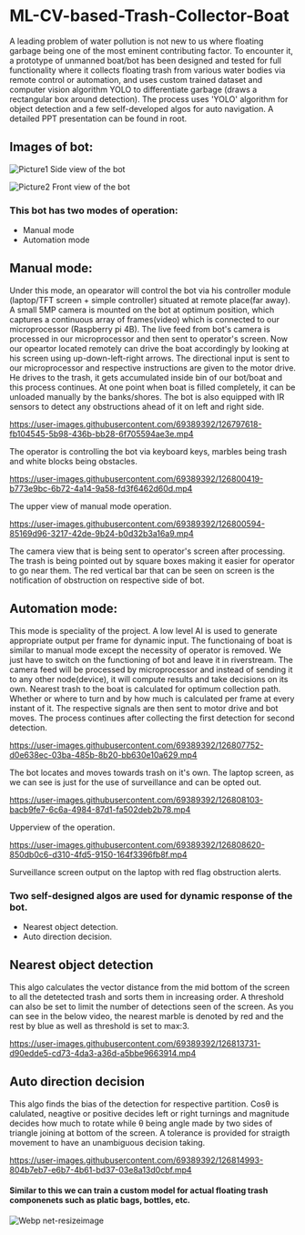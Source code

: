 # ML-CV-based-Trash-Collector-Boat
  A leading problem of water pollution is not new to us where floating garbage being one of the most eminent contributing factor. To encounter it, a prototype of unmanned boat/bot has been designed and tested for full functionality where it collects floating trash from various water bodies via remote control or automation, and uses custom trained dataset and computer vision algorithm YOLO to differentiate garbage (draws a rectangular box around detection). The process uses 'YOLO' algorithm for object detection and a few self-developed algos for auto navigation. A detailed PPT presentation can be found in root.

## Images of bot:

![Picture1](https://user-images.githubusercontent.com/69389392/126799431-9b8a737f-8187-4b98-90a8-47be4ecf170d.jpg)
Side view of the bot

![Picture2](https://user-images.githubusercontent.com/69389392/126798347-1bc8bc24-b477-4a27-9960-5c31895c51f6.jpg)
Front view of the bot

### This bot has two modes of operation:
* Manual mode
* Automation mode

## **Manual mode:**
Under this mode, an opearator will control the bot via his controller module (laptop/TFT screen + simple controller) situated at remote place(far away). A small 5MP camera is mounted on the bot at optimum position, which captures a continuous array of frames(video) which is connected to our microprocessor (Raspberry pi 4B). The live feed from bot's camera is processed in our microprocessor and then sent to operator's screen. Now our opeartor located remotely can drive the boat accordingly by looking at his screen using up-down-left-right arrows. The directional input is sent to our microprocessor and respective instructions are given to the motor drive. He drives to the trash, it gets accumulated inside bin of our bot/boat and this process continues. At one point when boat is filled completely, it can be unloaded manually by the banks/shores. The bot is also equipped with IR sensors to detect any obstructions ahead of it on left and right side.

https://user-images.githubusercontent.com/69389392/126797618-fb104545-5b98-436b-bb28-6f705594ae3e.mp4

The operator is controlling the bot via keyboard keys, marbles being trash and white blocks being obstacles.

https://user-images.githubusercontent.com/69389392/126800419-b773e9bc-6b72-4a14-9a58-fd3f6462d60d.mp4

The upper view of manual mode operation.

https://user-images.githubusercontent.com/69389392/126800594-85169d96-3217-42de-9b24-b0d32b3a16a9.mp4

The camera view that is being sent to operator's screen after processing. The trash is being pointed out by square boxes making it easier for operator to go near them. The red vertical bar that can be seen on screen is the notification of obstruction on respective side of bot.

## **Automation mode:**
This mode is speciality of the project. A low level AI is used to generate appropriate output per frame for dynamic input. The functionaing of boat is similar to manual mode except the necessity of operator is removed. We just have to switch on the functioning of bot and leave it in riverstream. The camera feed will be processed by microprocessor and instead of sending it to any other node(device), it will compute results and take decisions on its own. Nearest trash to the boat is calculated for optimum collection path. Whether or where to turn and by how much is calculated per frame at every instant of it. The respective signals are then sent to motor drive and bot moves. The process continues after collecting the first detection for second detection.



https://user-images.githubusercontent.com/69389392/126807752-d0e638ec-03ba-485b-8b20-bb630e10a629.mp4

The bot locates and moves towards trash on it's own. The laptop screen, as we can see is just for the use of surveillance and can be opted out.

https://user-images.githubusercontent.com/69389392/126808103-bacb9fe7-6c6a-4984-87d1-fa502deb2b78.mp4

Upperview of the operation.

https://user-images.githubusercontent.com/69389392/126808620-850db0c6-d310-4fd5-9150-164f3396fb8f.mp4

Surveillance screen output on the laptop with red flag obstruction alerts.


### Two self-designed algos are used for dynamic response of the bot.
* Nearest object detection.
* Auto direction decision.

## Nearest object detection
This algo calculates the vector distance from the mid bottom of the screen to all the detetected trash and sorts them in increasing order. A threshold can also be set to 
limit the number of detections seen of the screen. As you can see in the below video, the nearest marble is denoted by red and the rest by blue as well as threshold is set to max:3.


https://user-images.githubusercontent.com/69389392/126813731-d90edde5-cd73-4da3-a36d-a5bbe9663914.mp4

## Auto direction decision
This algo finds the bias of the detection for respective partition. Cosθ is calulated, neagtive or positive decides left or right turnings and magnitude decides how much to rotate while θ being angle made by two sides of triangle joining at bottom of the screen. A tolerance is provided for straigth movement to have an unambiguous decision taking.


https://user-images.githubusercontent.com/69389392/126814993-804b7eb7-e6b7-4b61-bd37-03e8a13d0cbf.mp4




#### Similar to this we can train a custom model for actual floating trash componenets such as platic bags, bottles, etc.

![Webp net-resizeimage](https://user-images.githubusercontent.com/69389392/126816541-b16c3562-f58c-4411-b2e8-d9a05ac3451c.png)


